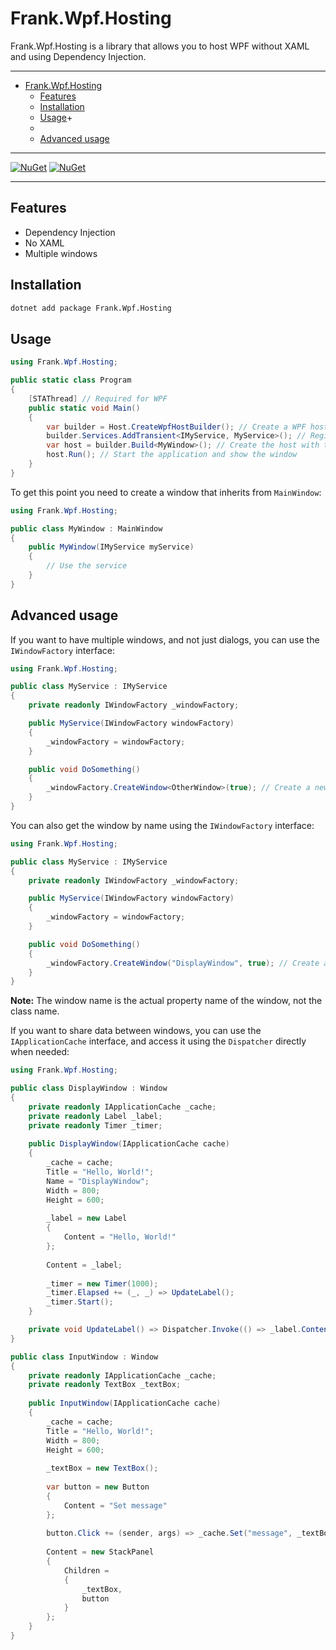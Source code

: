 ﻿# Frank.Wpf.Hosting

Frank.Wpf.Hosting is a library that allows you to host WPF without XAML and using Dependency Injection.

___
- [Frank.Wpf.Hosting](#frankwpfhosting)
  - [Features](#features)
  - [Installation](#installation)
  - [Usage](#usage)+
  - 
  - [Advanced usage](#advanced-usage)
___

[![NuGet](https://img.shields.io/nuget/v/Frank.Wpf.Hosting.svg)](https://www.nuget.org/packages/Frank.Wpf.Hosting)
[![NuGet](https://img.shields.io/nuget/dt/Frank.Wpf.Hosting.svg)](https://www.nuget.org/packages/Frank.Wpf.Hosting)

___

## Features

- Dependency Injection
- No XAML
- Multiple windows

## Installation

```bash
dotnet add package Frank.Wpf.Hosting
```

## Usage

```csharp
using Frank.Wpf.Hosting;

public static class Program
{
    [STAThread] // Required for WPF
    public static void Main()
    {
        var builder = Host.CreateWpfHostBuilder(); // Create a WPF host builder
        builder.Services.AddTransient<IMyService, MyService>(); // Register services
        var host = builder.Build<MyWindow>(); // Create the host with the window inheriting from MainWindow
        host.Run(); // Start the application and show the window
    }
}
```

To get this point you need to create a window that inherits from `MainWindow`:
```csharp
using Frank.Wpf.Hosting;

public class MyWindow : MainWindow
{
    public MyWindow(IMyService myService)
    {
        // Use the service
    }
}
```

## Advanced usage

If you want to have multiple windows, and not just dialogs, you can use the `IWindowFactory` interface:
```csharp
using Frank.Wpf.Hosting;

public class MyService : IMyService
{
    private readonly IWindowFactory _windowFactory;

    public MyService(IWindowFactory windowFactory)
    {
        _windowFactory = windowFactory;
    }

    public void DoSomething()
    {
        _windowFactory.CreateWindow<OtherWindow>(true); // Create a new window and show it (true)
    }
}
```

You can also get the window by name using the `IWindowFactory` interface:
```csharp
using Frank.Wpf.Hosting;

public class MyService : IMyService
{
    private readonly IWindowFactory _windowFactory;

    public MyService(IWindowFactory windowFactory)
    {
        _windowFactory = windowFactory;
    }

    public void DoSomething()
    {
        _windowFactory.CreateWindow("DisplayWindow", true); // Create a new window and show it (true)
    }
}
```

__Note:__ The window name is the actual property name of the window, not the class name.

If you want to share data between windows, you can use the `IApplicationCache` interface, and access it using the 
`Dispatcher` directly when needed:
```csharp
using Frank.Wpf.Hosting;

public class DisplayWindow : Window
{
    private readonly IApplicationCache _cache;
    private readonly Label _label;
    private readonly Timer _timer;
    
    public DisplayWindow(IApplicationCache cache)
    {
        _cache = cache;
        Title = "Hello, World!";
        Name = "DisplayWindow";
        Width = 800;
        Height = 600;
        
        _label = new Label
        {
            Content = "Hello, World!"
        };
        
        Content = _label;
        
        _timer = new Timer(1000);
        _timer.Elapsed += (_, _) => UpdateLabel();
        _timer.Start();
    }

    private void UpdateLabel() => Dispatcher.Invoke(() => _label.Content = _cache.Get<string>("message")); // Access the cache using the Dispatcher because the timer runs on a different thread
}

public class InputWindow : Window
{
    private readonly IApplicationCache _cache;
    private readonly TextBox _textBox;
    
    public InputWindow(IApplicationCache cache)
    {
        _cache = cache;
        Title = "Hello, World!";
        Width = 800;
        Height = 600;
        
        _textBox = new TextBox();
        
        var button = new Button
        {
            Content = "Set message"
        };
        
        button.Click += (sender, args) => _cache.Set("message", _textBox.Text);
        
        Content = new StackPanel
        {
            Children =
            {
                _textBox,
                button
            }
        };
    }
}
```